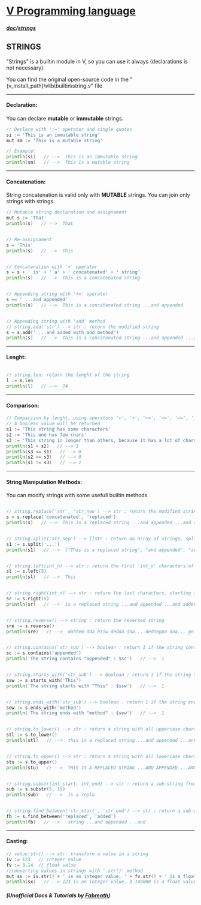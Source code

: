 # [V Programming language](https://vlang.io/docs)
##### [doc](..\vdoc.md)/[strings](strings.md)

## STRINGS

"Strings" is a builtin module in V, so you can use it always (declarations is not necessary).

You can find the original open-source code in the "{v_install_path}\vlib\builtin\string.v" file

---
#### Declaration:
You can declare **mutable** or **immutable** strings.

```go
// Declare with ':=' operator and single quotes 
si := 'This is an immutable string'
mut sm := 'This is a mutable string'

// Example:
println(si)   // -->  This is an immutable string
println(sm)   // -->  This is a mutable string
```

---
#### Concatenation:
String concatenation is valid only with **MUTABLE** strings. You can join only strings with strings.

```go
// Mutable string declaration and assignament
mut s := 'That'
println(s)   // -->  That


// Re-assignament
s = 'This'
println(s)   // -->  This


// Concatenation with '+' operator
s = s + ' is' + ' a' + ' concatenated' + ' string'
println(s)   // -->  This is a concatenated string


// Appending string with '+=' operator
s += ' ...and appended'
println(s)   // -->  This is a concatenated string ...and appended


// Appending string with 'add' method
// string.add('str') --> str : return the modified string
s = s.add(' ...and added with add method')
println(s)   // -->  This is a concatenated string ...and appended ...and added with add method
```


---
#### Lenght:
```go

// string.len: return the lenght of the string
l := s.len
println(l)   // -->  74
```

---
#### Comparison:
```go
// Comparison by lenght, using operators '<', '>', '<=', '>=', '==', '!=':
// A boolean value will be returned
s1 := 'This string has some characters'
s2 := 'This one has few chars'
s3 := 'This string in longer than others, because it has a lot of characters'
println(s1 > s2)   // --> 1
println(s3 <= s1)   // --> 0
println(s2 == s3)   // --> 0
println(s1 != s3)   // --> 1
```


---
#### String Manipulation Methods:
You can modify strings with some usefull builtin methods

```go

// string.replace('str', 'str_new') --> str : return the modified string
s = s.replace('concatenated', 'replaced')
println(s)   // -->  This is a replaced string ...and appended ...and added with add method


// string.split('str_sep') --> []str : return an array of strings, splitted by the separator (argument)
s1 := s.split('...')
println(s1)   // -->  ["This is a replaced string", "and appended", "and added with add method"]


// string.left(int_n) --> str : return the first 'int_n' characters of the string
sl := s.left(5)
println(sl)   // -->  This


// string.right(int_n) --> str : return the last characters, starting from 'int_n' character of the string.
sr := s.right(5)
println(sr)   // -->  is a replaced string ...and appended ...and added with add method


// string.reverse() --> string : return the reversed string
sre := s.reverse()
println(sre)   // -->  dohtem dda htiw dedda dna... dedneppa dna... gnirts decalper a si sihT


// string.contains('str_sub') --> boolean : return 1 if the string contains the sub-string passed as argument, otherwise 0
sc := s.contains('appended')
println('The string contains "appended" : $sc')   // -->  1


// string.starts_with('str_sub') --> boolean : return 1 if the string starts with the sub-string passed as argument, otherwise 0
ssw := s.starts_with('This')
println('The string starts with "This" : $ssw')   // -->  1


// string.ends_with('str_sub') --> boolean : return 1 if the string ends with the sub-string passed as argument, otherwise 0
sew := s.ends_with('method')
println('The string ends with "method" : $sew')   // -->  1


// string.to_lower() --> str : return a string with all uppercase characters converted into lowercase characters.
stl := s.to_lower()
println(stl)   // -->  this is a replaced string ...and appended ...and added with add method


// string.to_upper() --> str : return a string with all lowercase characters converted into uppercase characters.
stu := s.to_upper()
println(stu)   // -->  THIS IS A REPLACED STRING ...AND APPENDED ...AND ADDED WITH ADD METHOD


// string.substr(int_start, int_end) --> str : return a sub-string from 'int_start' to 'int_end' character.
sub := s.substr(5, 15)
println(sub)   // -->  is a repla


// string.find_between('str_start', 'str_end') --> str : return a sub-string from 'str_start' to 'str_end' string.
fb := s.find_between('replaced', 'added')
println(fb)   // -->   string ...and appended ...and
```


---
#### Casting:

```go
// value.str() --> str: transform a value in a string
iv := 123   // integer value
fv := 3.14  // float value
//converting values in strings with '.str()' method
mut sx := iv.str() + ' is an integer value, ' + fv.str() + ' is a float value'
println(sx)   // --> 123 is an integer value, 3.140000 is a float value
```

##### (Unofficial Docs & Tutorials by [Fabreath](https://gitlab.com/fabreath))